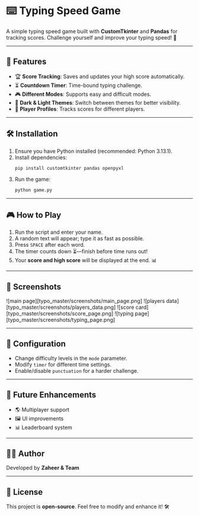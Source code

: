 # ⌨️ Typing Speed Game

A simple typing speed game built with **CustomTkinter** and **Pandas** for tracking scores. Challenge yourself and improve your typing speed! 🚀

---

## 🎯 Features

- 🏆 **Score Tracking**: Saves and updates your high score automatically.
- ⏳ **Countdown Timer**: Time-bound typing challenge.
- 🎮 **Different Modes**: Supports easy and difficult modes.
- 🌙 **Dark & Light Themes**: Switch between themes for better visibility.
- 👤 **Player Profiles**: Tracks scores for different players.

---

## 🛠️ Installation

1. Ensure you have Python installed (recommended: Python 3.13.1).
2. Install dependencies:
   ```bash
   pip install customtkinter pandas openpyxl
   ```
3. Run the game:
   ```bash
   python game.py
   ```

---

## 🎮 How to Play

1. Run the script and enter your name.
2. A random text will appear; type it as fast as possible.
3. Press `SPACE` after each word.
4. The timer counts down ⏳—finish before time runs out!
5. Your **score and high score** will be displayed at the end. 📊

---

## 📸 Screenshots

![main page][typo_master/screenshots/main_page.png]
![players data][typo_master/screenshots/players_data.png]
![score card][typo_master/screenshots/score_page.png]
![typing page][typo_master/screenshots/typing_page.png]

---

## 🔧 Configuration

- Change difficulty levels in the `mode` parameter.
- Modify `timer` for different time settings.
- Enable/disable `punctuation` for a harder challenge.

---

## 🚀 Future Enhancements

- 🌎 Multiplayer support
- 🖼️ UI improvements
- 📊 Leaderboard system

---

## 👨‍💻 Author
Developed by **Zaheer & Team**

---

## 📜 License
This project is **open-source**. Feel free to modify and enhance it! 🛠️


